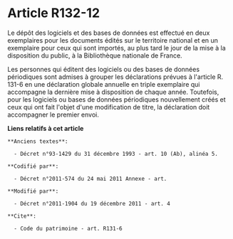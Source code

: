 # Article R132-12

Le dépôt des logiciels et des bases de données est effectué en deux exemplaires pour les documents édités sur le territoire
national et en un exemplaire pour ceux qui sont importés, au plus tard le jour de la mise à la disposition du public, à la
Bibliothèque nationale de France. 

Les personnes qui éditent des logiciels ou des bases de données périodiques sont admises à grouper les déclarations prévues à
l'article R. 131-6 en une déclaration globale annuelle en triple exemplaire qui accompagne la dernière mise à disposition de
chaque année. Toutefois, pour les logiciels ou bases de données périodiques nouvellement créés et ceux qui ont fait l'objet
d'une modification de titre, la déclaration doit accompagner le premier envoi.

**Liens relatifs à cet article**

	**Anciens textes**:

	  - Décret n°93-1429 du 31 décembre 1993 - art. 10 (Ab), alinéa 5.

	**Codifié par**:

	  - Décret n°2011-574 du 24 mai 2011 Annexe - art.

	**Modifié par**:

	  - Décret n°2011-1904 du 19 décembre 2011 - art. 4

	**Cite**:

	  - Code du patrimoine - art. R131-6

